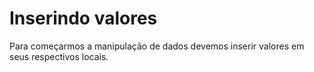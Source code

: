 # Inserindo valores

Para começarmos a manipulação de dados devemos inserir valores em seus respectivos locais.